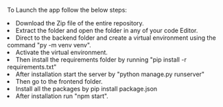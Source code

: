 To Launch the app follow the below steps:
<li>Download the Zip file of the entire repository.
<li>Extract the folder and open the folder in any of your code Editor.
<li>Direct to the backend folder and create a virtual environment using the command "py -m venv venv".
<li>Activate the virtual environment.
<li>Then install the requirements folder by running "pip install -r requirements.txt"
<li>After installation start the server by "python manage.py runserver"
<li>Then go to the frontend folder.
<li>Install all the packages by pip install package.json
<li>After installation run "npm start".

